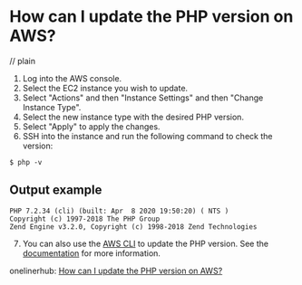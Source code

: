 # How can I update the PHP version on AWS?
// plain

1. Log into the AWS console.
2. Select the EC2 instance you wish to update.
3. Select "Actions" and then "Instance Settings" and then "Change Instance Type".
4. Select the new instance type with the desired PHP version.
5. Select "Apply" to apply the changes.
6. SSH into the instance and run the following command to check the version:
```
$ php -v
```
## Output example

```
PHP 7.2.34 (cli) (built: Apr  8 2020 19:50:20) ( NTS )
Copyright (c) 1997-2018 The PHP Group
Zend Engine v3.2.0, Copyright (c) 1998-2018 Zend Technologies
```
7. You can also use the [AWS CLI](https://aws.amazon.com/cli/) to update the PHP version. See the [documentation](https://docs.aws.amazon.com/cli/latest/reference/ec2/modify-instance-attribute.html) for more information.

onelinerhub: [How can I update the PHP version on AWS?](https://onelinerhub.com/php-aws/how-can-i-update-the-php-version-on-aws)